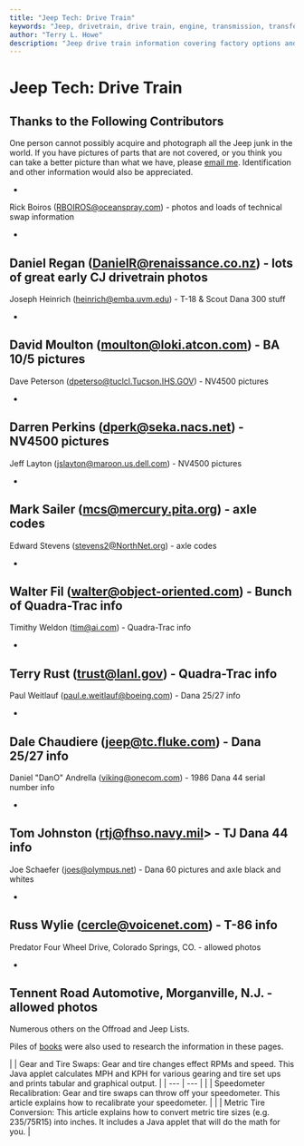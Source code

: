 ```yaml
---
title: "Jeep Tech: Drive Train"
keywords: "Jeep, drivetrain, drive train, engine, transmission, transfer case, transfercase, axle, conversion"
author: "Terry L. Howe"
description: "Jeep drive train information covering factory options and conversions for all Jeep vehicles."
---
```


# Jeep Tech: Drive Train

[](/javaAps/gta.html)

[](/javaAps/Speedo.html)

[](/javaAps/conv.html)

## Thanks to the Following Contributors

One person cannot possibly acquire and photograph all the Jeep
junk in the world.  If you have pictures of parts that are not
covered, or you think you can take a better picture than what
we have, please [email me](mailto:txh3202@att.net).
Identification and other information would also be appreciated.

- 
Rick Boiros (RBOIROS@oceanspray.com) - photos and loads of technical
swap information

- 
Daniel Regan (DanielR@renaissance.co.nz) - lots of great early CJ
drivetrain photos
- 
Joseph Heinrich (heinrich@emba.uvm.edu) - T-18 & Scout Dana 300 stuff

- 
David Moulton (moulton@loki.atcon.com) - BA 10/5 pictures
- 
Dave Peterson (dpeterso@tuclcl.Tucson.IHS.GOV) - NV4500 pictures

- 
Darren Perkins (dperk@seka.nacs.net) - NV4500 pictures
- 
Jeff Layton (jslayton@maroon.us.dell.com) - NV4500 pictures

- 
Mark Sailer (mcs@mercury.pita.org) - axle codes
- 
Edward Stevens (stevens2@NorthNet.org) - axle codes

- 
Walter Fil (walter@object-oriented.com) - Bunch of Quadra-Trac info
- 
Timithy Weldon (tim@ai.com) - Quadra-Trac info

- 
Terry Rust (trust@lanl.gov) - Quadra-Trac info
- 
Paul Weitlauf (paul.e.weitlauf@boeing.com) - Dana 25/27 info

- 
Dale Chaudiere (jeep@tc.fluke.com) - Dana 25/27 info
- 
Daniel "DanO" Andrella (viking@onecom.com) - 1986 Dana 44 serial number
info

- 
Tom Johnston (rtj@fhso.navy.mil> - TJ Dana 44 info
- 
Joe Schaefer (joes@olympus.net) - Dana 60 pictures and axle black and
whites

- 
Russ Wylie (cercle@voicenet.com) - T-86 info
- 
Predator Four Wheel Drive, Colorado Springs, CO. - allowed photos

- 
Tennent Road Automotive, Morganville, N.J. - allowed photos
- 
Numerous others on the Offroad and Jeep Lists.

Piles of [books](/bibliography.html) were also
used to research the information in these pages.

|  | Gear and Tire Swaps:
Gear and tire changes effect RPMs and speed.  This Java applet
calculates MPH and KPH for various gearing and tire
set ups and prints tabular and graphical output. |
| --- | --- |
|  | Speedometer Recalibration:
Gear and tire swaps can throw off your speedometer.  This article
explains how to recalibrate your speedometer. |
|  | Metric Tire Conversion:
This article explains how to convert metric tire sizes (e.g. 235/75R15)
into inches.  It includes a Java applet that will do the math for you. |